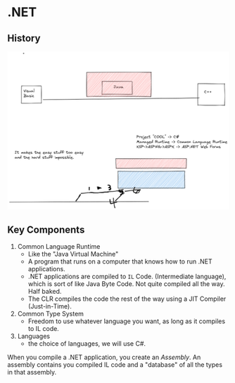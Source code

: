 # .NET
## History

![Drawing](./assets/historyofdotnet.png)
## Key Components

1. Common Language Runtime
    - Like the "Java Virtual Machine"
    - A program that runs on a computer that knows how to run .NET applications.
    - .NET applications are compiled to `IL` Code. (Intermediate language), which is sort of like Java Byte Code. Not quite compiled all the way. Half baked.
    - The CLR compiles the code the rest of the way using a JIT Compiler (Just-in-Time).
2. Common Type System
    - Freedom to use whatever language you want, as long as it compiles to IL code.
3. Languages
    - the choice of languages, we will use C#.


When you compile a .NET application, you create an *Assembly*.
An assembly contains you compiled IL code and a "database" of all the types in that assembly.


